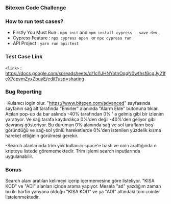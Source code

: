 ### Bitexen Code Challenge

### How to run test cases?

- Firstly You Must Run : `npm init` and `npm install cypress --save-dev` ,
- Cypress Feature : `npx cypress open ` or `npx cypress run`
- API Project : `yarn run api:test`

### Test Case Link

`<link>` : <https://docs.google.com/spreadsheets/d/1cI1JHNYotnOqqN0wfhsf6cgJy21feX7apvmZyxZbuyE/edit?usp=sharing>

### Bug Reporting

-Kulanıcı login olur. "https://www.bitexen.com/advanced" sayfasında sayfanın sağ alt tarafında "Emirler" alanında "Alarm Ekle" butonuna tıklar. Açılan pop-up da bar aslında -40% tarafından 0% ' a gelmiş gibi bir izlenim yaratıyor. Ve sağ tarafa kaydırdıkça 0%'den değil -40%'den geliyor gibi davranış gösteriyor. Bu durumun 0% alanında sağ ve sol tarafların boş göründüğü ve sağ-sol yönlü hareketlerde 0%'den istenilen yüzdelik kısma hareket ettiğinin görülmesi gerekir.

-Search alanlarında trim yok kullanıcı space'e bastı ve coin arattığında o kriptoyu listede görememektedir. Trim işlemi search inputlarında uygulanabilir.

### Bonus

Search alanı aratılan kelimeyi içerip içermemesine göre listeliyor. "KISA KOD" ve "ADI" alanları içinde arama yapıyor. Mesela "ad" yazdığım zaman bu iki harfin yanyana olduğu "KISA KOD" ve ya "ADI" altındaki tüm coinler listelenmektedir.
